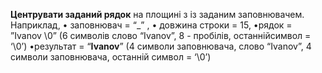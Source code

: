 **Центрувати заданий рядок** на площині з із заданим заповнювачем.
Наприклад,
• заповнювач = “_” ,
• довжина строки = 15,
•рядок = ”Ivanov    \0” (6 символів слово “Ivanov”, 8 - пробілів, останнійсимвол = ‘\0’)
•результат = “____Ivanov____” (4 символи заповнювача, слово “Ivanov”, 4 символи заповнювача, останній символ = ‘\0’)
